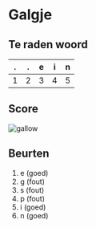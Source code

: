 # Galgje

## Te raden woord

|.|.|e|i|n|
|-|-|-|-|-|
|1|2|3|4|5|

## Score
![gallow](./images/4.png)

## Beurten
1. e (goed)
2. g (fout)
3. s (fout)
4. p (fout)
5. i (goed)
6. n (goed)